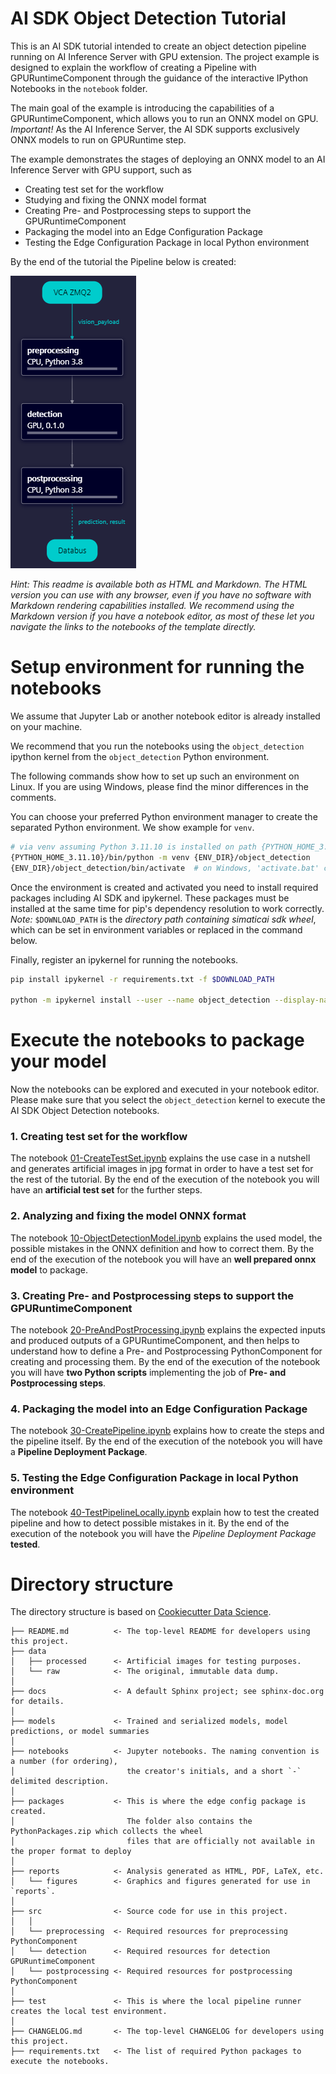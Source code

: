 <!--
SPDX-FileCopyrightText: Copyright (C) Siemens AG 2021. All Rights Reserved.

SPDX-License-Identifier: MIT
-->

# AI SDK Object Detection Tutorial

This is an AI SDK tutorial intended to create an object detection pipeline running on AI Inference Server with GPU extension.
The project example is designed to explain the workflow of creating a Pipeline with GPURuntimeComponent through the guidance of the interactive IPython Notebooks in the `notebook` folder.

The main goal of the example is introducing the capabilities of a GPURuntimeComponent, which allows you to run an ONNX model on GPU.
_Important!_ As the AI Inference Server, the AI SDK supports exclusively ONNX models to run on GPURuntime step.

The example demonstrates the stages of deploying an ONNX model to an AI Inference Server with GPU support, such as

- Creating test set for the workflow
- Studying and fixing the ONNX model format
- Creating Pre- and Postprocessing steps to support the GPURuntimeComponent
- Packaging the model into an Edge Configuration Package
- Testing the Edge Configuration Package in local Python environment

By the end of the tutorial the Pipeline below is created:

![pipeline](./docs/od-sequential.png)

_Hint: This readme is available both as HTML and Markdown. The HTML version you can use with any browser, even if you have no software with Markdown rendering capabilities installed. We recommend using the Markdown version if you have a notebook editor, as most of these let you navigate the links to the notebooks of the template directly._

# Setup environment for running the notebooks

We assume that Jupyter Lab or another notebook editor is already installed on your machine.

We recommend that you run the notebooks using the `object_detection` ipython kernel from the `object_detection` Python environment.

The following commands show how to set up such an environment on Linux.
If you are using Windows, please find the minor differences in the comments.

You can choose your preferred Python environment manager to create the separated Python environment.
We show example for `venv`.

```bash
# via venv assuming Python 3.11.10 is installed on path {PYTHON_HOME_3.11.10}
{PYTHON_HOME_3.11.10}/bin/python -m venv {ENV_DIR}/object_detection
{ENV_DIR}/object_detection/bin/activate  # on Windows, 'activate.bat' can be found in folder 'Scripts' instead of 'bin'

```

Once the environment is created and activated you need to install required packages including AI SDK and ipykernel.
These packages must be installed at the same time for pip's dependency resolution to work correctly.
_Note:_ `$DOWNLOAD_PATH` is the _directory path containing simaticai sdk wheel_, which can be set in environment variables or replaced in the command below.

Finally, register an ipykernel for running the notebooks.

```bash
pip install ipykernel -r requirements.txt -f $DOWNLOAD_PATH

python -m ipykernel install --user --name object_detection --display-name "(Python) Object Detection"
```

# Execute the notebooks to package your model

Now the notebooks can be explored and executed in your notebook editor.
Please make sure that you select the `object_detection` kernel to execute the AI SDK Object Detection notebooks.

### 1. Creating test set for the workflow

The notebook [01-CreateTestSet.ipynb](./notebooks/01-CreateTestSet.ipynb) explains the use case in a nutshell and generates artificial images in jpg format in order to have a test set for the rest of the tutorial. By the end of the execution of the notebook you will have an **artificial test set** for the further steps.

### 2. Analyzing and fixing the model ONNX format

The notebook [10-ObjectDetectionModel.ipynb](./notebooks/10-ObjectDetectionModel.ipynb) explains the used model, the possible mistakes in the ONNX definition and how to correct them. By the end of the execution of the notebook you will have an **well prepared onnx model** to package.

### 3. Creating Pre- and Postprocessing steps to support the GPURuntimeComponent

The notebook [20-PreAndPostProcessing.ipynb](./notebooks/20-PreAndPostProcessing.ipynb) explains the expected inputs and produced outputs of a GPURuntimeComponent, and then helps to understand how to define a Pre- and Postprocessing PythonComponent for creating and processing them. By the end of the execution of the notebook you will have **two Python scripts** implementing the job of **Pre- and Postprocessing steps**.

### 4. Packaging the model into an Edge Configuration Package

The notebook [30-CreatePipeline.ipynb](./notebooks/30-CreatePipeline.ipynb) explains how to create the steps and the pipeline itself. By the end of the execution of the notebook you will have a **Pipeline Deployment Package**.

### 5. Testing the Edge Configuration Package in local Python environment

The notebook [40-TestPipelineLocally.ipynb](./notebooks/40-TestPipelineLocally.ipynb) explain how to test the created pipeline and how to detect possible mistakes in it. By the end of the execution of the notebook you will have the _Pipeline Deployment Package_ **tested**.

# Directory structure

The directory structure is based on [Cookiecutter Data Science](https://drivendata.github.io/cookiecutter-data-science/).

```text
├── README.md          <- The top-level README for developers using this project.
├── data
│   ├── processed      <- Artificial images for testing purposes.
│   └── raw            <- The original, immutable data dump.
│
├── docs               <- A default Sphinx project; see sphinx-doc.org for details.
│
├── models             <- Trained and serialized models, model predictions, or model summaries
│
├── notebooks          <- Jupyter notebooks. The naming convention is a number (for ordering),
│                         the creator's initials, and a short `-` delimited description.
│
├── packages           <- This is where the edge config package is created.
│                         The folder also contains the PythonPackages.zip which collects the wheel
│                         files that are officially not available in the proper format to deploy
│
├── reports            <- Analysis generated as HTML, PDF, LaTeX, etc.
│   └── figures        <- Graphics and figures generated for use in `reports`.
│
├── src                <- Source code for use in this project.
│   │
│   └── preprocessing  <- Required resources for preprocessing  PythonComponent
│   └── detection      <- Required resources for detection GPURuntimeComponent
│   └── postprocessing <- Required resources for postprocessing PythonComponent
│
├── test               <- This is where the local pipeline runner creates the local test environment.
│
├── CHANGELOG.md       <- The top-level CHANGELOG for developers using this project.
├── requirements.txt   <- The list of required Python packages to execute the notebooks.
```

